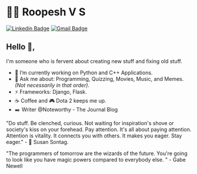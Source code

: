 # :man_technologist: Roopesh V S
[![Linkedin Badge](https://img.shields.io/badge/-roopeshvs-blue?style=flat-square&logo=Linkedin&logoColor=white&link=https://www.linkedin.com/in/roopesh-vs/)](https://www.linkedin.com/in/roopesh-vs/)
[![Gmail Badge](https://img.shields.io/badge/-txtmeroopesh@gmail.com-c14438?style=flat-square&logo=Gmail&logoColor=white&link=mailto:txtmeroopesh@gmail.com)](mailto:txtmeroopesh@gmail.com)

## Hello 👋, 
I'm someone who is fervent about creating new stuff and fixing old stuff.

- :star2: I’m currently working on Python and C++ Applications.
- 💬 Ask me about: Programming, Quizzing, Movies, Music, and Memes. *(Not necessarily in that order)*.
- ⚡ Frameworks: Django, Flask.
- :coffee: Coffee and :video_game: Dota 2 keeps me up.
- :black_nib: Writer @Noteworthy - The Journal Blog

"Do stuff. Be clenched, curious. Not waiting for inspiration's shove or society's kiss on your forehead. Pay attention. It's all about paying attention. Attention is vitality. It connects you with others. It makes you eager. Stay eager." - :woman: Susan Sontag.

"The programmers of tomorrow are the wizards of the future. You're going to look like you have magic powers compared to everybody else. " - Gabe Newell
